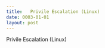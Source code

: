 ```yaml
---
title:   Privile Escalation (Linux)
date: 0003-01-01
layout: post
---
```


Privile Escalation (Linux)
